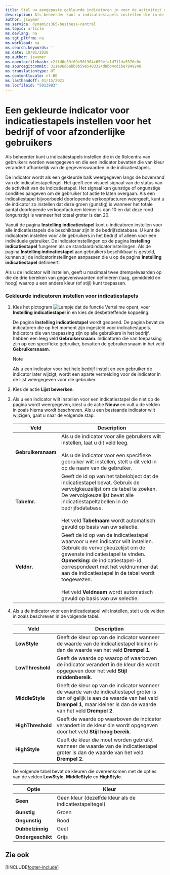 ```yaml
---
title: Stel uw aangepaste gekleurde indicatoren in voor de activiteit van een indicatiestapel
description: Als beheerder kunt u indicatiestapels instellen die in de Rolcentra van gebruikers worden weergegeven en die een indicator bevatten die van kleur verandert afhankelijk van de gegevenswaarden in de indicatiestapels.
author: jswymer
ms.service: dynamics365-business-central
ms.topic: article
ms.devlang: na
ms.tgt_pltfrm: na
ms.workload: na
ms.search.keywords: ''
ms.date: 10/01/2020
ms.author: jswymer
ms.openlocfilehash: c2ffd8e39f09e501964c659efa1d711da5370c0e
ms.sourcegitcommit: 311e86d6abb9b59a5483324d8bb4cd1be7949248
ms.translationtype: HT
ms.contentlocale: nl-BE
ms.lasthandoff: 01/15/2021
ms.locfileid: "5013983"
---
```

# <a name="set-up-a-colored-indicator-on-cues-for-the-company-or-individual-users"></a>Een gekleurde indicator voor indicatiestapels instellen voor het bedrijf of voor afzonderlijke gebruikers
Als beheerder kunt u indicatiestapels instellen die in de Rolcentra van gebruikers worden weergegeven en die een indicator bevatten die van kleur verandert afhankelijk van de gegevenswaarden in de indicatiestapels.  

De indicator wordt als een gekleurde balk weergegeven langs de bovenrand van de indicatiestapeltegel. Het geeft een visueel signaal van de status van de activiteit van de indicatiestapel. Het signaal kan gunstige of ongunstige condities aangeven om de gebruiker tot actie te laten overgaan. Als een indicatiestapel bijvoorbeeld doorlopende verkoopfacturen weergeeft, kunt u de indicator zo instellen dat deze groen (gunstig) is wanneer het totale aantal doorlopende verkoopfacturen kleiner is dan 10 en dat deze rood (ongunstig) is wanneer het totaal groter is dan 20.  

Vanuit de pagina **Instelling indicatiestapel** kunt u indicatoren instellen voor alle indicatiestapels die beschikbaar zijn in de bedrijfsdatabase. U kunt de indicatoren instellen voor alle gebruikers in het bedrijf of alleen voor een individuele gebruiker. De indicatorinstellingen op de pagina **Instelling indicatiestapel** fungeren als de standaardindicatorinstellingen. Als de pagina **Instelling indicatiestapel** aan gebruikers beschikbaar is gesteld, kunnen zij de indicatorinstellingen aanpassen die u op de pagina **Instelling indicatiestapel** definieert.  

Als u de indicator wilt instellen, geeft u maximaal twee drempelwaarden op die de drie bereiken van gegevenswaarden definiëren (laag, gemiddeld en hoog) waarop u een andere kleur (of stijl) kunt toepassen.  

### <a name="to-set-up-colored-indicators-on-cues"></a>Gekleurde indicatoren instellen voor indicatiestapels  
1. Kies het pictogram ![Lampje dat de functie Vertel me opent](media/ui-search/search_small.png "Vertel me wat u wilt doen"), voer **Instelling indicatiestapel** in en kies de desbetreffende koppeling.  

     De pagina **Instelling indicatiestapel** wordt geopend. De pagina bevat de indicatoren die op het moment zijn ingesteld voor indicatiestapels. Indicators die van toepassing zijn op alle gebruikers in het bedrijf, hebben een leeg veld **Gebruikersnaam**. Indicatoren die van toepassing zijn op een specifieke gebruiker, bevatten de gebruikersnaam in het veld **Gebruikersnaam**.  

    > [!NOTE]  
    >  Als u een indicator voor het hele bedrijf instelt en een gebruiker de indicator later wijzigt, wordt een aparte vermelding voor de indicator in de lijst weergegeven voor die gebruiker.  

2. Kies de actie **Lijst bewerken**.  
3. Als u een indicator wilt instellen voor een indicatiestapel die niet op de pagina wordt weergegeven, kiest u de actie **Nieuw** en vult u de velden in zoals hierna wordt beschreven. Als u een bestaande indicator wilt wijzigen, gaat u naar de volgende stap.  

    |  Veld  |  Description  |    
    |---------|---------------|  
    |**Gebruikersnaam**|Als u de indicator voor alle gebruikers wilt instellen, laat u dit veld leeg.<br /><br /> Als u de indicator voor een specifieke gebruiker wilt instellen, stelt u dit veld in op de naam van de gebruiker.|  
    |**Tabelnr.**|Geeft de id op van het tabelobject dat de indicatiestapel bevat. Gebruik de vervolgkeuzelijst om de tabel te zoeken. De vervolgkeuzelijst bevat alle indicatiestapeltabellen in de bedrijfsdatabase.<br /><br /> Het veld **Tabelnaam** wordt automatisch gevuld op basis van uw selectie.|  
    |**Veldnr.**|Geeft de id op van de indicatiestapel waarvoor u een indicator wilt instellen. Gebruik de vervolgkeuzelijst om de gewenste indicatiestapel te vinden. **Opmerking:** de indicatiestapel-id correspondeert met het veldnummer dat aan de indicatiestapel in de tabel wordt toegewezen. <br /><br /> Het veld **Veldnaam** wordt automatisch gevuld op basis van uw selectie.|  

4. Als u de indicator voor een indicatiestapel wilt instellen, stelt u de velden in zoals beschreven in de volgende tabel.  

    |  Veld  |  Description  |    
    |---------|---------------|  
    |**LowStyle**|Geeft de kleur op van de indicator wanneer de waarde van de indicatiestapel kleiner is dan de waarde van het veld **Drempel 1**.|  
    |**LowThreshold**|Geeft de waarde op waarop of waarboven de indicator verandert in de kleur die wordt opgegeven door het veld **Stijl middenbereik**.|  
    |**MiddleStyle**|Geeft de kleur op van de indicator wanneer de waarde van de indicatiestapel groter is dan of gelijk is aan de waarde van het veld **Drempel 1**, maar kleiner is dan de waarde van het veld **Drempel 2**.|  
    |**HighThreshold**|Geeft de waarde op waarboven de indicator verandert in de kleur die wordt opgegeven door het veld **Stijl hoog bereik**.|  
    |**HighStyle**|Geeft de kleur die moet worden gebruikt wanneer de waarde van de indicatiestapel groter is dan de waarde van het veld **Drempel 2**.|  

     De volgende tabel bevat de kleuren die overeenkomen met de opties van de velden **LowStyle**, **MiddleStyle** en **HighStyle**.  

    |  Optie  |  Kleur  |  
    |----------|---------|  
    |**Geen**|Geen kleur (dezelfde kleur als de indicatiestapeltegel)|  
    |**Gunstig**|Groen|  
    |**Ongunstig**|Rood|  
    |**Dubbelzinnig**|Geel|  
    |**Ondergeschikt**|Grijs|  

## <a name="see-also"></a>Zie ook


[!INCLUDE[footer-include](includes/footer-banner.md)]